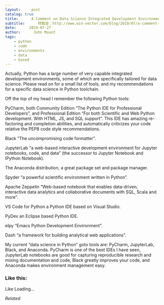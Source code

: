 ```yaml
---
layout:     post
catalog: true
title:      A Comment on Data Science Integrated Development Environments
subtitle:      转载自：http://www.win-vector.com/blog/2019/07/a-comment-on-data-science-integrated-development-environments/
date:      2019-07-27
author:      John Mount
tags:
    - python
    - code
    - environments
    - data
    - based
---
```


Actually, Python has a large number of very capable integrated development environments, some of which are specifically tailored for data science. Please read on for a small list of tools, and my recommendations for a specific data science in Python toolchain.




Off the top of my head I remember the following Python tools:


PyCharm, both Community Edition “The Python IDE for Professional Developers”, and Professional Edition “For both Scientific and Web Python development. With HTML, JS, and SQL support”. This IDE has amazing re-factoring and completion abilities, and automatically criticizes your code relative the PEP8 code style recommendations.


Black “The uncompromising code formatter”.


JupyterLab “a web-based interactive development environment for Jupyter notebooks, code, and data” (the successor to Jupyter Notebook and IPython Notebook).


 The Anaconda distribution, a great package set and package manager.


Spyder “a powerful scientific environment written in Python”.


Apache Zeppelin “Web-based notebook that enables data-driven, interactive data analytics and collaborative documents with SQL, Scala and more”.


VS Code for Python a Python IDE based on Visual Studio.


PyDev an Eclipse based Python IDE.


elpy “Emacs Python Development Environment”.


Dash “a framework for building analytical web applications”.


My current “data science in Python” goto tools are: PyCharm, JupyterLab, Black, and Anaconda. PyCharm is one of the best IDEs I have seen, JupyterLab notebooks are good for capturing reproducible research and mixing documentation and code, Black greatly improves your code, and Anaconda makes environment management easy.

### Like this:

Like Loading...


*Related*




